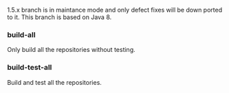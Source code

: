 1.5.x branch is in maintance mode and only defect fixes will be down ported to it. This branch is based on Java 8.

### build-all

Only build all the repositories without testing.

### build-test-all

Build and test all the repositories.
